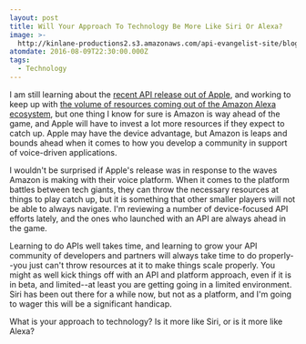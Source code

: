 ```yaml
---
layout: post
title: Will Your Approach To Technology Be More Like Siri Or Alexa?
image: >-
  http://kinlane-productions2.s3.amazonaws.com/api-evangelist-site/blog/alexa-or-siri.png
atomdate: 2016-08-09T22:30:00.000Z
tags:
  - Technology
---
```

I am still learning about the [recent API release out of Apple](https://developer.apple.com/sirikit/), and working to keep up with [the volume of resources coming out of the Amazon Alexa ecosystem](https://developer.amazon.com/alexa), but one thing I know for sure is Amazon is way ahead of the game, and Apple will have to invest a lot more resources if they expect to catch up. Apple may have the device advantage, but Amazon is leaps and bounds ahead when it comes to how you develop a community in support of voice-driven applications.

I wouldn't be surprised if Apple's release was in response to the waves Amazon is making with their voice platform. When it comes to the platform battles between tech giants, they can throw the necessary resources at things to play catch up, but it is something that other smaller players will not be able to always navigate. I'm reviewing a number of device-focused API efforts lately, and the ones who launched with an API are always ahead in the game.

Learning to do APIs well takes time, and learning to grow your API community of developers and partners will always take time to do properly--you just can't throw resources at it to make things scale properly. You might as well kick things off with an API and platform approach, even if it is in beta, and limited--at least you are getting going in a limited environment. Siri has been out there for a while now, but not as a platform, and I'm going to wager this will be a significant handicap.

What is your approach to technology? Is it more like Siri, or is it more like Alexa?